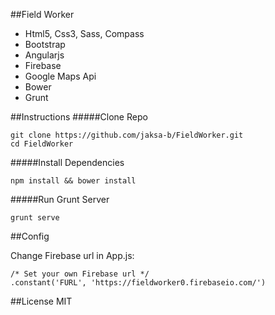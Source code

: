 ##Field Worker

- Html5, Css3, Sass, Compass
- Bootstrap
- Angularjs
- Firebase
- Google Maps Api
- Bower
- Grunt

##Instructions
#####Clone Repo

```
git clone https://github.com/jaksa-b/FieldWorker.git
cd FieldWorker
```
#####Install Dependencies

```
npm install && bower install
```
#####Run Grunt Server 

```
grunt serve
```
##Config

Change Firebase url in App.js:

```
/* Set your own Firebase url */
.constant('FURL', 'https://fieldworker0.firebaseio.com/')

```

##License
MIT

